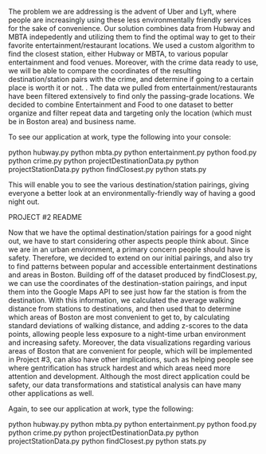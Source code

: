 The problem we are addressing is the advent of Uber and Lyft, where people are increasingly using these less environmentally friendly services for the sake of convenience. Our solution combines data from Hubway and MBTA indepedently and utilizing them to find the optimal way to get to their favorite entertainment/restaurant locations. We used a custom algorithm to find the closest station, either Hubway or MBTA, to various popular entertainment and food venues. Moreover, with the crime data ready to use, we will be able to compare the coordinates of the resulting destination/station pairs with the crime, and determine if going to a certain place is worth it or not. . The data we pulled from entertainment/restaurants have been filtered extensively to find only the passing-grade locations. We decided to combine Entertainment and Food to one dataset to better organize and filter repeat data and targeting only the location (which must be in Boston area) and business name.

To see our application at work, type the following into your console:

python hubway.py python mbta.py python entertainment.py python food.py python crime.py python projectDestinationData.py python projectStationData.py python findClosest.py python stats.py

This will enable you to see the various destination/station pairings, giving everyone a better look at an environmentally-friendly way of having a good night out.

PROJECT #2 README

Now that we have the optimal destination/station pairings for a good night out, we have to start considering other aspects people think about. Since we are in an urban environment, a primary concern people should have is safety. Therefore, we decided to extend on our initial pairings, and also try to find patterns between popular and accessible entertainment destinations and areas in Boston. Building off of the dataset produced by findClosest.py, we can use the coordinates of the destination-station pairings, and input them into the Google Maps API to see just how far the station is from the destination. With this information, we calculated the average walking distance from stations to destinations, and then used that to determine which areas of Boston are most convenient to get to, by calculating standard deviations of walking distance, and adding z-scores to the data points, allowing people less exposure to a night-time urban environment and increasing safety. Moreover, the data visualizations regarding various areas of Boston that are convenient for people, which will be implemented in Project #3, can also have other implications, such as helping people see where gentrification has struck hardest and which areas need more attention and development. Although the most direct application could be safety, our data transformations and statistical analysis can have many other applications as well.

Again, to see our application at work, type the following:

python hubway.py python mbta.py python entertainment.py python food.py python crime.py python projectDestinationData.py python projectStationData.py python findClosest.py python stats.py
